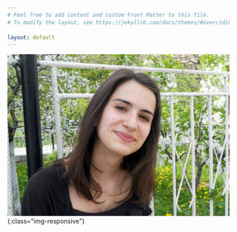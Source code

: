 ```yaml
---
# Feel free to add content and custom Front Matter to this file.
# To modify the layout, see https://jekyllrb.com/docs/themes/#overriding-theme-defaults

layout: default
---
```


![image-title-here](/assets/Maria-Desislava.jpg){:class="img-responsive"}
